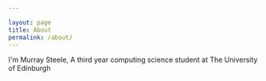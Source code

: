 ```yaml
---

layout: page
title: About
permalink: /about/
---
```


I'm Murray Steele, A third year computing science student at The University of Edinburgh
